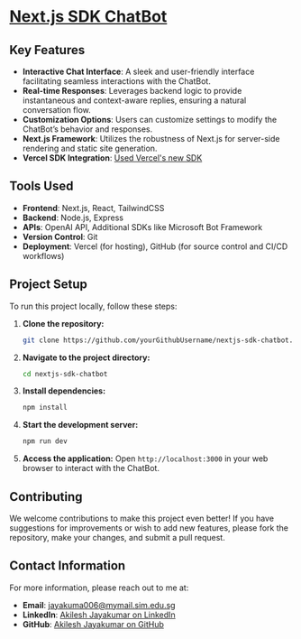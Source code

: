 # [Next.js SDK ChatBot](https://nextjs14-sdk-chatbot.vercel.app/)

## Key Features

- **Interactive Chat Interface**: A sleek and user-friendly interface facilitating seamless interactions with the ChatBot.
- **Real-time Responses**: Leverages backend logic to provide instantaneous and context-aware replies, ensuring a natural conversation flow.
- **Customization Options**: Users can customize settings to modify the ChatBot’s behavior and responses.
- **Next.js Framework**: Utilizes the robustness of Next.js for server-side rendering and static site generation.
- **Vercel SDK Integration**: [Used Vercel's new SDK](https://sdk.vercel.ai/docs)

## Tools Used

- **Frontend**: Next.js, React, TailwindCSS
- **Backend**: Node.js, Express
- **APIs**: OpenAI API, Additional SDKs like Microsoft Bot Framework
- **Version Control**: Git
- **Deployment**: Vercel (for hosting), GitHub (for source control and CI/CD workflows)

## Project Setup

To run this project locally, follow these steps:

1. **Clone the repository:**
   ```bash
   git clone https://github.com/yourGithubUsername/nextjs-sdk-chatbot.git
   ```
2. **Navigate to the project directory:**
   ```bash
   cd nextjs-sdk-chatbot
   ```
3. **Install dependencies:**
   ```bash
   npm install
   ```
4. **Start the development server:**
   ```bash
   npm run dev
   ```
5. **Access the application:**
   Open `http://localhost:3000` in your web browser to interact with the ChatBot.

## Contributing

We welcome contributions to make this project even better! If you have suggestions for improvements or wish to add new features, please fork the repository, make your changes, and submit a pull request.

## Contact Information

For more information, please reach out to me at:

- **Email**: jayakuma006@mymail.sim.edu.sg
- **LinkedIn**: [Akilesh Jayakumar on LinkedIn](https://www.linkedin.com/in/akileshjayakumar/)
- **GitHub**: [Akilesh Jayakumar on GitHub](https://github.com/akileshjayakumar)
